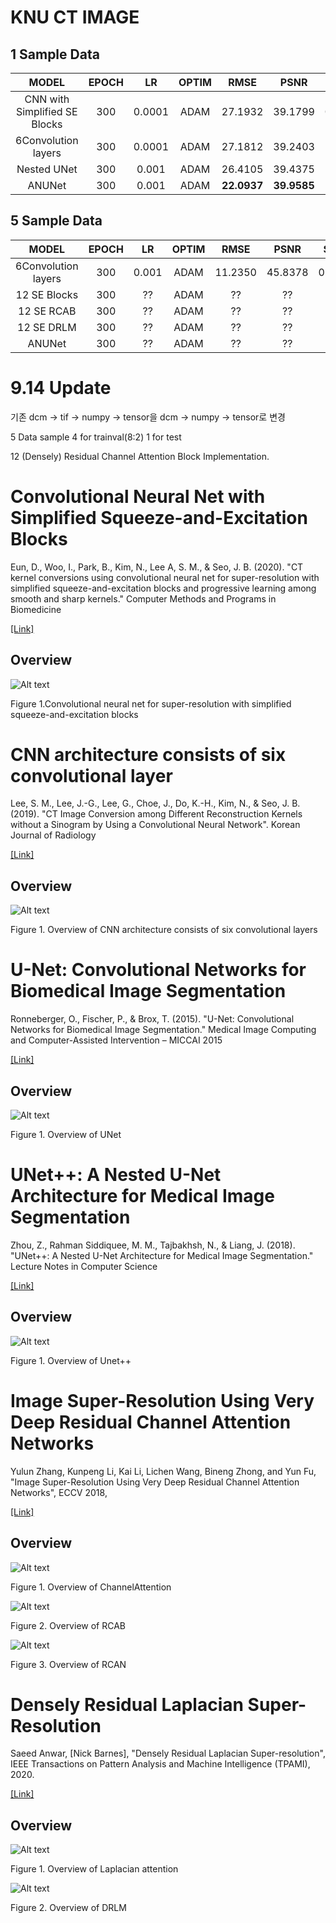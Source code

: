 # KNU CT IMAGE

## 1 Sample Data

|MODEL|EPOCH|LR|OPTIM|RMSE|PSNR|SSIM|
|:------:|:---:|:---:|:---:|:---:|:---:|:---:|
|CNN with Simplified SE Blocks|300|0.0001|ADAM|27.1932|39.1799|**0.9888**|
|6Convolution layers|300|0.0001|ADAM|27.1812|39.2403|0.9875|
|Nested UNet|300|0.001|ADAM|26.4105|39.4375|0.9842|
|ANUNet|300|0.001|ADAM|**22.0937**|**39.9585**|0.9880|

## 5 Sample Data

|MODEL|EPOCH|LR|OPTIM|RMSE|PSNR|SSIM|
|:------:|:---:|:---:|:---:|:---:|:---:|:---:|
|6Convolution layers|300|0.001|ADAM|11.2350|45.8378|0.9883|
|12 SE Blocks|300|??|ADAM|??|??|??|
|12 SE RCAB|300|??|ADAM|??|??|??|
|12 SE DRLM|300|??|ADAM|??|??|??|
|ANUNet|300|??|ADAM|??|??|??|

# 9.14 Update
기존 dcm -> tif -> numpy -> tensor을 dcm -> numpy -> tensor로 변경

5 Data sample 4 for trainval(8:2) 1 for test

12 (Densely) Residual Channel Attention Block Implementation.

# Convolutional Neural Net with Simplified Squeeze-and-Excitation Blocks

Eun, D., Woo, I., Park, B., Kim, N., Lee A, S. M., & Seo, J. B. (2020). "CT kernel conversions using convolutional neural net for super-resolution with simplified squeeze-and-excitation blocks and progressive learning among smooth and sharp kernels." Computer Methods and Programs in Biomedicine

[[Link]](https://www.sciencedirect.com/science/article/abs/pii/S0169260720314486)

## Overview

![Alt text](/Figs/SE.jpg)
 
 Figure 1.Convolutional neural net for super-resolution with simplified squeeze-and-excitation blocks

# CNN architecture consists of six convolutional layer

Lee, S. M., Lee, J.-G., Lee, G., Choe, J., Do, K.-H., Kim, N., & Seo, J. B. (2019). "CT Image Conversion among Different Reconstruction Kernels without a Sinogram by Using a Convolutional Neural Network". Korean Journal of Radiology

[[Link]](https://pc.kjronline.org/DOIx.php?id=10.3348/kjr.2018.0249)

## Overview

![Alt text](/Figs/6Conv.jpg)
 
 Figure 1. Overview of CNN architecture consists of six convolutional layers

# U-Net: Convolutional Networks for Biomedical Image Segmentation

Ronneberger, O., Fischer, P., & Brox, T. (2015). "U-Net: Convolutional Networks for Biomedical Image Segmentation." Medical Image Computing and Computer-Assisted Intervention – MICCAI 2015

[[Link]](https://arxiv.org/pdf/1505.04597v1.pdf)

## Overview

![Alt text](/Figs/Unet.JPG)
 
 Figure 1. Overview of UNet

# UNet++: A Nested U-Net Architecture for Medical Image Segmentation

Zhou, Z., Rahman Siddiquee, M. M., Tajbakhsh, N., & Liang, J. (2018). "UNet++: A Nested U-Net Architecture for Medical Image Segmentation." Lecture Notes in Computer Science

[[Link]](https://arxiv.org/pdf/1807.10165.pdf)

## Overview

![Alt text](/Figs/Unet++.JPG)
 
 Figure 1. Overview of Unet++

# Image Super-Resolution Using Very Deep Residual Channel Attention Networks

Yulun Zhang, Kunpeng Li, Kai Li, Lichen Wang, Bineng Zhong, and Yun Fu, "Image Super-Resolution Using Very Deep Residual Channel Attention Networks", ECCV 2018,

[[Link]](https://arxiv.org/pdf/1807.02758.pdf)

## Overview

![Alt text](/Figs/CA.png)
 
 Figure 1. Overview of ChannelAttention

![Alt text](/Figs/RCAB.png)
 
 Figure 2. Overview of RCAB

![Alt text](/Figs/RCAN.png)
 
 Figure 3. Overview of RCAN

 # Densely Residual Laplacian Super-Resolution

Saeed Anwar, [Nick Barnes], "Densely Residual Laplacian Super-resolution", IEEE Transactions on Pattern Analysis and Machine Intelligence (TPAMI), 2020.

[[Link]](https://arxiv.org/pdf/1906.12021v2.pdf)

## Overview

![Alt text](/Figs/LaAttention.JPG)
 
 Figure 1. Overview of Laplacian attention

![Alt text](/Figs/DRLM.JPG)
 
 Figure 2. Overview of DRLM

